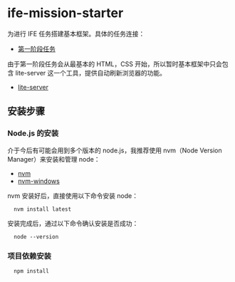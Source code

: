 # ife-mission-starter
为进行 IFE 任务搭建基本框架。具体的任务连接：

  - [第一阶段任务](http://ife.baidu.com/task/all)

由于第一阶段任务会从最基本的 HTML，CSS 开始，所以暂时基本框架中只会包含 lite-server 这一个工具，提供自动刷新浏览器的功能。

  - [lite-server](https://github.com/johnpapa/lite-server)

## 安装步骤
### Node.js 的安装
介于今后有可能会用到多个版本的 node.js，我推荐使用 nvm（Node Version Manager）来安装和管理 node：

  - [nvm](https://github.com/creationix/nvm)
  - [nvm-windows](https://github.com/coreybutler/nvm-windows)

nvm 安装好后，直接使用以下命令安装 node：

```
  nvm install latest
```

安装完成后，通过以下命令确认安装是否成功：

```
  node --version
```

### 项目依赖安装

```
  npm install
```
